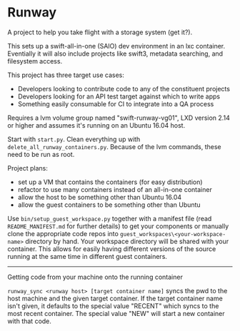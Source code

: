 Runway
======

A project to help you take flight with a storage system (get it?).

This sets up a swift-all-in-one (SAIO) dev environment in an lxc container.
Eventially it will also include projects like swift3, metadata searching,
and filesystem access.

This project has three target use cases:
 - Developers looking to contribute code to any of the constituent projects
 - Developers looking for an API test target against which to write apps
 - Something easily consumable for CI to integrate into a QA process

Requires a lvm volume group named "swift-runway-vg01", LXD version 2.14 or
higher and assumes it's running on an Ubuntu 16.04 host.

Start with `start.py`. Clean everything up with
`delete_all_runway_containers.py`. Because of the lvm commands, these
need to be run as root.

Project plans:
 - set up a VM that contains the containers (for easy distribution)
 - refactor to use many containers instead of an all-in-one container
 - allow the host to be something other than Ubuntu 16.04
 - allow the guest containers to be something other than Ubuntu

Use `bin/setup_guest_workspace.py` together with a manifest file (read
`README_MANIFEST.md` for further details) to get your components or manually
clone the appropriate code repos into `guest_workspaces\<your-workspace-name>`
directory by hand. Your workspace directory will be shared with your container.
This allows for easily having different versions of the source running
at the same time in different guest containers.

----

Getting code from your machine onto the running container

`runway_sync <runway host> [target container name]` syncs the pwd to
the host machine and the given target container. If the target
container name isn't given, it defaults to the special value "RECENT"
which syncs to the most recent container. The special value "NEW" will
start a new container with that code.
